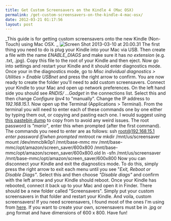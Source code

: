 ```yaml
---
title: Get Custom Screensavers on the Kindle 4 (Mac OSX)
permalink: /get-custom-screensavers-on-the-kindle-4-mac-osx/
date: 2012-03-21 01:17:56
layout: post
---
```


_This guide is for getting custom screensavers onto the new Kindle (Non-Touch) using Mac OSX. _ ![Screen Shot 2013-03-10 at 20.00.31](/wp-content/uploads/2012-03-Screen-Shot-2013-03-10-at-20.00.31-300x300.png) The first thing you need to do is plug your Kindle into your Mac via USB. Then create a file with the name _ENABLE_DIAGS_ and make sure it has _no extension_ (e.g. .txt, .jpg). Copy this file to the root of your Kindle and then eject. Now go into settings and restart your Kindle and it should enter diagnostics mode. Once your in the diagnostics mode, go to _Misc individual diagnostics > Utilities > Enable USBnet_ and press the right arrow to confirm. You are now ready to create the folder you'll need to add custom screensavers.  Connect your Kindle to your Mac and open up network preferences. On the left hand side you should see _RNDIS/ …Gadget_ in the connections list. Select this and then change _Configure Ipv4_ to "manually". Change the IP address to _192.168.15.1_. Now open up the Terminal (Applications > Terminal). From the terminal you will need to enter each of these commands one by one either by typing them out, or copying and pasting each one. I would suggest using [this pastebin dump](http://pastebin.com/17czdUS7) to copy from to avoid any weird issues. The root password is _"mario"_, enter this when prompted (after the first command). The commands you need to enter are as follows: ssh root@192.168.15.1 *enter password if/when prompted* mntroot rw mkdir /mnt/us/screensaver mount /dev/mmcblk0p1 /mnt/base-mmc mv /mnt/base-mmc/opt/amazon/screen_saver/600x800 /mnt/base-mmc/opt/amazon/screen_saver/600x800.old ln -sfn /mnt/us/screensaver /mnt/base-mmc/opt/amazon/screen_saver/600x800 Now you can disconnect your Kindle and exit the diagnostics mode. To do this, simply press the right arrow to exit each menu until you see "_Exit, Reboot or Disable Diags"_. Select this and then choose _"Disable diags"_ and confirm with the left arrow and your Kindle should reboot. Once your Kindle has rebooted, connect it back up to your Mac and open it in Finder. There should be a new folder called "Screensavers". Simply put your custom screensavers in that folder and restart your Kindle. And voila, custom screensavers! If you need screensavers, I found most of the ones I'm using from [here](http://kindlewallpapers.tumblr.com/). If you want to create your own, screensavers must be in .jpg or .png format and have dimensions of 600 x 800. Have fun!